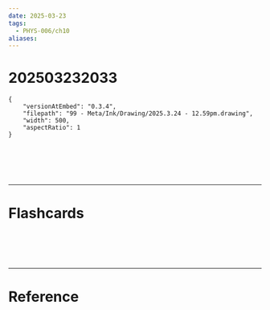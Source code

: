 ```yaml
---
date: 2025-03-23
tags:
  - PHYS-006/ch10
aliases:
---
```

# 202503232033

```handdrawn-ink
{
	"versionAtEmbed": "0.3.4",
	"filepath": "99 - Meta/Ink/Drawing/2025.3.24 - 12.59pm.drawing",
	"width": 500,
	"aspectRatio": 1
}
```


# ‌
---
# Flashcards


# ‌
---
# Reference
